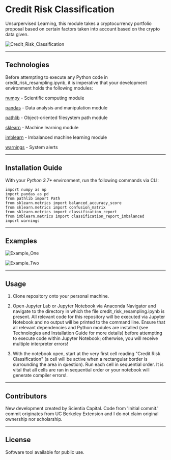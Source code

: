 # Credit Risk Classification

Unsurpervised Learning, this module takes a cryptocurrency portfolio proposal based on certain factors taken into account based on the crypto data given.

![Credit_Risk_Classification]()

---

## Technologies

Before attempting to execute any Python code in credit_risk_resampling.ipynb, it is imperative that your development environment holds the following modules:

[numpy](https://numpy.org/) - Scientific computing module

[pandas](https://pandas.pydata.org/pandas-docs/stable/) - Data analysis and manipulation module

[pathlib](https://docs.python.org/3/library/pathlib.html) - Object-oriented filesystem path module

[sklearn](https://sklearn.org/) - Machine learning module

[imblearn](https://pypi.org/project/imblearn/) - Imbalanced machine learning module

[warnings](https://docs.python.org/3/library/warnings.html) - System alerts

---

## Installation Guide

With your _Python 3.7+_ environment, run the following commands via CLI:

```
import numpy as np
import pandas as pd
from pathlib import Path
from sklearn.metrics import balanced_accuracy_score
from sklearn.metrics import confusion_matrix
from sklearn.metrics import classification_report
from imblearn.metrics import classification_report_imbalanced
import warnings
```

---

## Examples

![Example_One]()

![Example_Two]()

---

## Usage

1.  Clone repository onto your personal machine.

2.  Open Jupyter Lab or Jupyter Notebook via Anaconda Navigator and navigate to the directory in which the file credit_risk_resampling.ipynb is present. All relevant code for this repository will be executed via Jupyter Notebook and no output will be printed to the command line. Ensure that all relevant dependencies and Python modules are installed (see Technologies and Installation Guide for more details) before attempting to execute code within Jupyter Notebook; otherwise, you will receive multiple interpreter errors!

3.  With the notebook open, start at the very first cell reading "Credit Risk Classification" (a cell will be active when a rectangular border is surrounding the area in question). Run each cell in sequential order. It is vital that all cells are ran in sequential order or your notebook will generate compiler errors!.
---

## Contributors

New development created by Scientia Capital. Code from 'Initial commit.' commit originates from UC Berkeley Extension and I do not claim original ownership nor scholarship.

---

## License

Software tool available for public use. 
